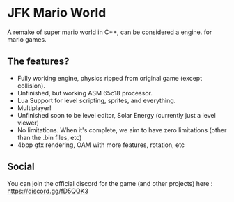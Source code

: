 # JFK Mario World
A remake of super mario world in C++, can be considered a engine. for mario games.

## The features?

* Fully working engine, physics ripped from original game (except collision).
* Unfinished, but working ASM 65c18 processor.
* Lua Support for level scripting, sprites, and everything.
* Multiplayer!
* Unfinished soon to be level editor, Solar Energy (currently just a level viewer)
* No limitations. When it's complete, we aim to have zero limitations (other than the .bin files, etc)
* 4bpp gfx rendering, OAM with more features, rotation, etc

## Social
You can join the official discord for the game (and other projects) here : https://discord.gg/fD5QQK3